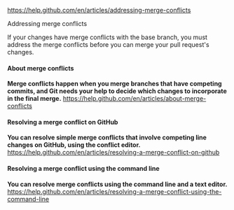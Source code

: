 
https://help.github.com/en/articles/addressing-merge-conflicts

Addressing merge conflicts

If your changes have merge conflicts with the base branch, you must address the merge conflicts before you can merge your pull request's changes.


#### About merge conflicts
**Merge conflicts happen when you merge branches that have competing commits, and Git needs your help to decide which changes to incorporate in the final merge.**
https://help.github.com/en/articles/about-merge-conflicts


#### Resolving a merge conflict on GitHub
**You can resolve simple merge conflicts that involve competing line changes on GitHub, using the conflict editor.**
https://help.github.com/en/articles/resolving-a-merge-conflict-on-github


#### Resolving a merge conflict using the command line
**You can resolve merge conflicts using the command line and a text editor.**
https://help.github.com/en/articles/resolving-a-merge-conflict-using-the-command-line
